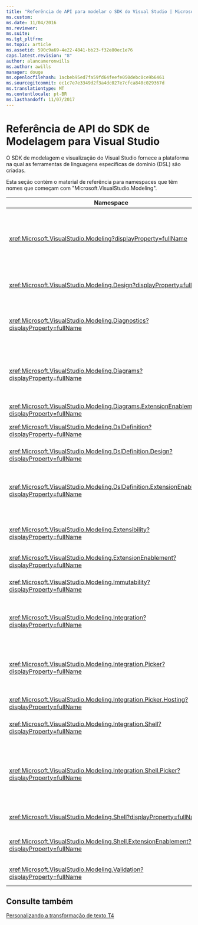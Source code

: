 ```yaml
---
title: "Referência de API para modelar o SDK do Visual Studio | Microsoft Docs"
ms.custom: 
ms.date: 11/04/2016
ms.reviewer: 
ms.suite: 
ms.tgt_pltfrm: 
ms.topic: article
ms.assetid: 590c9a69-4e22-4841-bb23-f32e80ec1e76
caps.latest.revision: "8"
author: alancameronwills
ms.author: awills
manager: douge
ms.openlocfilehash: 1acbeb95ed7fa59fd64feefe050debc0ce9b6461
ms.sourcegitcommit: ec1c7e7e3349d2f3a4dc027e7cfca840c029367d
ms.translationtype: MT
ms.contentlocale: pt-BR
ms.lasthandoff: 11/07/2017
---
```

# <a name="api-reference-for-modeling-sdk-for-visual-studio"></a>Referência de API do SDK de Modelagem para Visual Studio
O SDK de modelagem e visualização do Visual Studio fornece a plataforma na qual as ferramentas de linguagens específicas de domínio (DSL) são criadas.  
  
 Esta seção contém o material de referência para namespaces que têm nomes que começam com "Microsoft.VisualStudio.Modeling".  
  
|Namespace|Conteúdo|  
|---------------|-------------|  
|<xref:Microsoft.VisualStudio.Modeling?displayProperty=fullName>|Classes como ModelElement, que é a classe base de todas as classes de domínio que você define em uma DSL.|  
|<xref:Microsoft.VisualStudio.Modeling.Design?displayProperty=fullName>|Classes que fazem parte de uma definição de DSL.|  
|<xref:Microsoft.VisualStudio.Modeling.Diagnostics?displayProperty=fullName>|Os modelo Visualizador de armazenamento e desempenho ferramentas de medição.|  
|<xref:Microsoft.VisualStudio.Modeling.Diagrams?displayProperty=fullName>|Classes como ShapeElement, que é a classe base de todas as formas que você define em uma DSL.|  
|<xref:Microsoft.VisualStudio.Modeling.Diagrams.ExtensionEnablement?displayProperty=fullName>|Métodos de gesto e seleção.|  
|<xref:Microsoft.VisualStudio.Modeling.DslDefinition?displayProperty=fullName>|A API do designer de definição de DSL.|  
|<xref:Microsoft.VisualStudio.Modeling.DslDefinition.Design?displayProperty=fullName>|Classes internas do designer de definição de DSL.|  
|<xref:Microsoft.VisualStudio.Modeling.DslDefinition.ExtensionEnablement?displayProperty=fullName>|Atributos que permitem que você estenda o designer DSL com comandos, gestos e validação.|  
|<xref:Microsoft.VisualStudio.Modeling.Extensibility?displayProperty=fullName>|Métodos de extensão para ModelElement que implementam DSL extensibilidade.|  
|<xref:Microsoft.VisualStudio.Modeling.ExtensionEnablement?displayProperty=fullName>|Atributos de extensibilidade|  
|<xref:Microsoft.VisualStudio.Modeling.Immutability?displayProperty=fullName>|Permite que você torne partes de um modelo somente leitura.|  
|<xref:Microsoft.VisualStudio.Modeling.Integration?displayProperty=fullName>|A API de Modelbus, que ajuda a integrar modelos diferentes.|  
|<xref:Microsoft.VisualStudio.Modeling.Integration.Picker?displayProperty=fullName>|A caixa de diálogo que permite aos usuários navegar para modelos e elementos para criar referências de Modelbus.|  
|<xref:Microsoft.VisualStudio.Modeling.Integration.Picker.Hosting?displayProperty=fullName>|O serviço do seletor.|  
|<xref:Microsoft.VisualStudio.Modeling.Integration.Shell?displayProperty=fullName>|Estrutura do adaptador Modelbus para [!INCLUDE[vsprvs](../code-quality/includes/vsprvs_md.md)].|  
|<xref:Microsoft.VisualStudio.Modeling.Integration.Shell.Picker?displayProperty=fullName>|A caixa de diálogo Seletor que permite aos usuários navegar para modelos e elementos para criar referências de Modelbus.|  
|<xref:Microsoft.VisualStudio.Modeling.Shell?displayProperty=fullName>|A interface entre DSLs e [!INCLUDE[vsprvs](../code-quality/includes/vsprvs_md.md)].|  
|<xref:Microsoft.VisualStudio.Modeling.Shell.ExtensionEnablement?displayProperty=fullName>|Permite que você defina comandos de menu de atalho (contexto).|  
|<xref:Microsoft.VisualStudio.Modeling.Validation?displayProperty=fullName>|Permite que você defina restrições de validação.|  
  
## <a name="see-also"></a>Consulte também  
 [Personalizando a transformação de texto T4](../modeling/customizing-t4-text-transformation.md)
